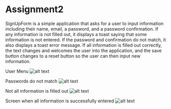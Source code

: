 # Assignment2

SignUpForm is a simple application that asks for a user to input information including their name, email, a password, and a password confirmation. 
If any information is not filled out, it displays a toast saying that some information is not entered. 
If the password and confirmation do not match, it also displays a toast error message. 
If all information is filled out correctly, the text changes and welcomes the user into the application, and the save button changes to a reset button so 
the user can then input new information. 


User Menu
![alt text](https://github.com/jacobgronikowski/Assignment2/blob/master/Screenshots/Screenshot_1600920341.png)<!-- .element height="50%" width="50%" -->

Passwords do not match
![alt text](https://github.com/jacobgronikowski/Assignment2/blob/master/Screenshots/Screenshot_1600920364.png)<!-- .element height="50%" width="50%" -->

Not all information is filled out
![alt text](https://github.com/jacobgronikowski/Assignment2/blob/master/Screenshots/Screenshot_1600920397.png)<!-- .element height="50%" width="50%" -->

Screen when all information is successfully entered
![alt text](https://github.com/jacobgronikowski/Assignment2/blob/master/Screenshots/Screenshot_1600920574.png)<!-- .element height="50%" width="50%" -->
